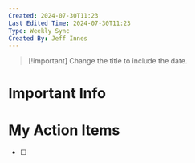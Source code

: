 ```yaml
---
Created: 2024-07-30T11:23
Last Edited Time: 2024-07-30T11:23
Type: Weekly Sync
Created By: Jeff Innes
---
```

> [!important] Change the title to include the date.

# Important Info

# My Action Items

- [ ]